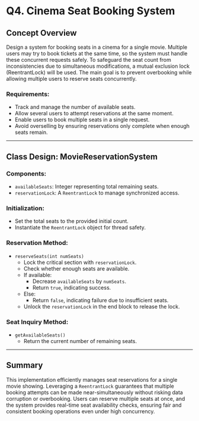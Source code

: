 # Q4. Cinema Seat Booking System

## Concept Overview

Design a system for booking seats in a cinema for a single movie. Multiple users may try to book tickets at the same time, so the system must handle these concurrent requests safely. To safeguard the seat count from inconsistencies due to simultaneous modifications, a mutual exclusion lock (ReentrantLock) will be used. The main goal is to prevent overbooking while allowing multiple users to reserve seats concurrently.

### Requirements:
- Track and manage the number of available seats.
- Allow several users to attempt reservations at the same moment.
- Enable users to book multiple seats in a single request.
- Avoid overselling by ensuring reservations only complete when enough seats remain.

---

## Class Design: MovieReservationSystem

### Components:
- `availableSeats`: Integer representing total remaining seats.
- `reservationLock`: A `ReentrantLock` to manage synchronized access.

### Initialization:
- Set the total seats to the provided initial count.
- Instantiate the `ReentrantLock` object for thread safety.

### Reservation Method:
- `reserveSeats(int numSeats)`
    - Lock the critical section with `reservationLock`.
    - Check whether enough seats are available.
    - If available:
        - Decrease `availableSeats` by `numSeats`.
        - Return `true`, indicating success.
    - Else:
        - Return `false`, indicating failure due to insufficient seats.
    - Unlock the `reservationLock` in the end block to release the lock.

### Seat Inquiry Method:
- `getAvailableSeats()`
    - Return the current number of remaining seats.

---

## Summary
This implementation efficiently manages seat reservations for a single movie showing. Leveraging a `ReentrantLock` guarantees that multiple booking attempts can be made near-simultaneously without risking data corruption or overbooking. Users can reserve multiple seats at once, and the system provides real-time seat availability checks, ensuring fair and consistent booking operations even under high concurrency.